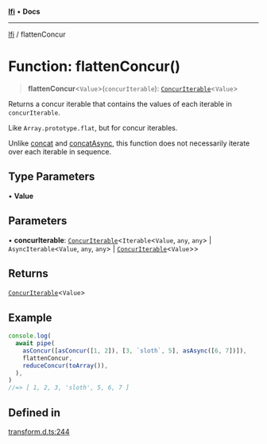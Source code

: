 [**lfi**](../readme.md) • **Docs**

---

[lfi](../globals.md) / flattenConcur

# Function: flattenConcur()

> **flattenConcur**\<`Value`\>(`concurIterable`):
> [`ConcurIterable`](../type-aliases/ConcurIterable.md)\<`Value`\>

Returns a concur iterable that contains the values of each iterable in
`concurIterable`.

Like `Array.prototype.flat`, but for concur iterables.

Unlike [concat](concat.md) and [concatAsync](concatAsync.md), this function does
not necessarily iterate over each iterable in sequence.

## Type Parameters

• **Value**

## Parameters

• **concurIterable**:
[`ConcurIterable`](../type-aliases/ConcurIterable.md)\<`Iterable`\<`Value`,
`any`, `any`\> \| `AsyncIterable`\<`Value`, `any`, `any`\> \|
[`ConcurIterable`](../type-aliases/ConcurIterable.md)\<`Value`\>\>

## Returns

[`ConcurIterable`](../type-aliases/ConcurIterable.md)\<`Value`\>

## Example

```js
console.log(
  await pipe(
    asConcur([asConcur([1, 2]), [3, `sloth`, 5], asAsync([6, 7])]),
    flattenConcur,
    reduceConcur(toArray()),
  ),
)
//=> [ 1, 2, 3, 'sloth', 5, 6, 7 ]
```

## Defined in

[transform.d.ts:244](https://github.com/TomerAberbach/lfi/blob/dd796c78d3ff68ae7bf4a0272b3cbeca688438e7/src/operations/transform.d.ts#L244)
